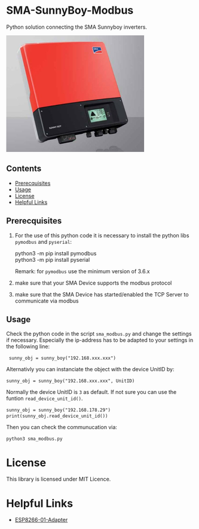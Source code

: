 # SMA-SunnyBoy-Modbus
Python solution connecting the SMA Sunnyboy inverters.

![SMA-SunnyBoy](./docs/SMA/SMA-SunnyBoy.jpg)

## Contents
* [Prerecquisites](#prerecquisites)
* [Usage](#usage)
* [License](#license)
* [Helpful Links](#helpful-links)

## Prerecquisites
1) For the use of this python code it is necessary to install the python libs `pymodbus` and `pyserial`:

    python3 -m pip install pymodbus<br>
    python3 -m pip install pyserial
    
    Remark: for `pymodbus` use the minimum version of 3.6.x

2) make sure that your SMA Device supports the modbus protocol
3) make sure that the SMA Device has started/enabled the TCP Server to communicate via modbus

## Usage
Check the python code in the script `sma_modbus.py` and change the settings if necessary.
Especially the ip-address has to be adapted to your settings in the following line:
    
     sunny_obj = sunny_boy("192.168.xxx.xxx")

Alternativly you can instanciate the object with the device UnitID by:

    sunny_obj = sunny_boy("192.168.xxx.xxx", UnitID)

Normally the device UnitID is `3` as default. If not sure you can use the funtion `read_device_unit_id()`.

    sunny_obj = sunny_boy("192.168.178.29")
    print(sunny_obj.read_device_unit_id())

Then you can check the communucation via:

    python3 sma_modbus.py

# License
This library is licensed under MIT Licence.

# Helpful Links
* [ESP8266-01-Adapter](https://esp8266-01-adapter.de)
